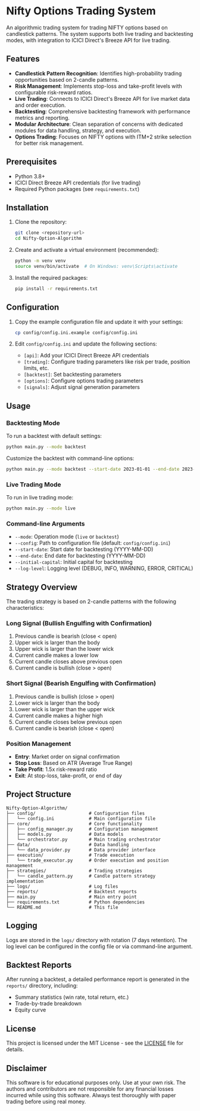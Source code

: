 # Nifty Options Trading System

An algorithmic trading system for trading NIFTY options based on candlestick patterns. The system supports both live trading and backtesting modes, with integration to ICICI Direct's Breeze API for live trading.

## Features

- **Candlestick Pattern Recognition**: Identifies high-probability trading opportunities based on 2-candle patterns.
- **Risk Management**: Implements stop-loss and take-profit levels with configurable risk-reward ratios.
- **Live Trading**: Connects to ICICI Direct's Breeze API for live market data and order execution.
- **Backtesting**: Comprehensive backtesting framework with performance metrics and reporting.
- **Modular Architecture**: Clean separation of concerns with dedicated modules for data handling, strategy, and execution.
- **Options Trading**: Focuses on NIFTY options with ITM+2 strike selection for better risk management.

## Prerequisites

- Python 3.8+
- ICICI Direct Breeze API credentials (for live trading)
- Required Python packages (see `requirements.txt`)

## Installation

1. Clone the repository:
   ```bash
   git clone <repository-url>
   cd Nifty-Option-Algorithm
   ```

2. Create and activate a virtual environment (recommended):
   ```bash
   python -m venv venv
   source venv/bin/activate  # On Windows: venv\Scripts\activate
   ```

3. Install the required packages:
   ```bash
   pip install -r requirements.txt
   ```

## Configuration

1. Copy the example configuration file and update it with your settings:
   ```bash
   cp config/config.ini.example config/config.ini
   ```

2. Edit `config/config.ini` and update the following sections:
   - `[api]`: Add your ICICI Direct Breeze API credentials
   - `[trading]`: Configure trading parameters like risk per trade, position limits, etc.
   - `[backtest]`: Set backtesting parameters
   - `[options]`: Configure options trading parameters
   - `[signals]`: Adjust signal generation parameters

## Usage

### Backtesting Mode

To run a backtest with default settings:

```bash
python main.py --mode backtest
```

Customize the backtest with command-line options:

```bash
python main.py --mode backtest --start-date 2023-01-01 --end-date 2023-12-31 --initial-capital 100000
```

### Live Trading Mode

To run in live trading mode:

```bash
python main.py --mode live
```

### Command-line Arguments

- `--mode`: Operation mode (`live` or `backtest`)
- `--config`: Path to configuration file (default: `config/config.ini`)
- `--start-date`: Start date for backtesting (YYYY-MM-DD)
- `--end-date`: End date for backtesting (YYYY-MM-DD)
- `--initial-capital`: Initial capital for backtesting
- `--log-level`: Logging level (DEBUG, INFO, WARNING, ERROR, CRITICAL)

## Strategy Overview

The trading strategy is based on 2-candle patterns with the following characteristics:

### Long Signal (Bullish Engulfing with Confirmation)
1. Previous candle is bearish (close < open)
2. Upper wick is larger than the body
3. Upper wick is larger than the lower wick
4. Current candle makes a lower low
5. Current candle closes above previous open
6. Current candle is bullish (close > open)

### Short Signal (Bearish Engulfing with Confirmation)
1. Previous candle is bullish (close > open)
2. Lower wick is larger than the body
3. Lower wick is larger than the upper wick
4. Current candle makes a higher high
5. Current candle closes below previous open
6. Current candle is bearish (close < open)

### Position Management
- **Entry**: Market order on signal confirmation
- **Stop Loss**: Based on ATR (Average True Range)
- **Take Profit**: 1.5x risk-reward ratio
- **Exit**: At stop-loss, take-profit, or end of day

## Project Structure

```
Nifty-Option-Algorithm/
├── config/                    # Configuration files
│   └── config.ini             # Main configuration file
├── core/                      # Core functionality
│   ├── config_manager.py      # Configuration management
│   ├── models.py              # Data models
│   └── orchestrator.py        # Main trading orchestrator
├── data/                      # Data handling
│   └── data_provider.py       # Data provider interface
├── execution/                 # Trade execution
│   └── trade_executor.py      # Order execution and position management
├── strategies/                # Trading strategies
│   └── candle_pattern.py      # Candle pattern strategy implementation
├── logs/                      # Log files
├── reports/                   # Backtest reports
├── main.py                    # Main entry point
├── requirements.txt           # Python dependencies
└── README.md                  # This file
```

## Logging

Logs are stored in the `logs/` directory with rotation (7 days retention). The log level can be configured in the config file or via command-line argument.

## Backtest Reports

After running a backtest, a detailed performance report is generated in the `reports/` directory, including:

- Summary statistics (win rate, total return, etc.)
- Trade-by-trade breakdown
- Equity curve

## License

This project is licensed under the MIT License - see the [LICENSE](LICENSE) file for details.

## Disclaimer

This software is for educational purposes only. Use at your own risk. The authors and contributors are not responsible for any financial losses incurred while using this software. Always test thoroughly with paper trading before using real money.
